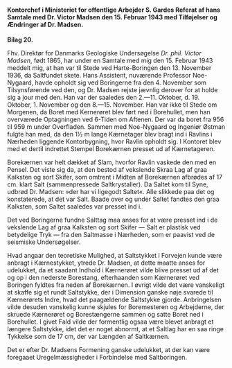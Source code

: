 #### Kontorchef i Ministeriet for offentlige Arbejder S. Gardes Referat af hans Samtale med Dr. Victor Madsen den 15. Februar 1943 med Tilføjelser og Ændringer af Dr. Madsen.

**Bilag 20.**

Fhv. Direktør for Danmarks Geologiske Undersøgelse *Dr. phil. Victor Madsen*, født 1865, har under en Samtale med mig den 15. Februar 1943 meddelt mig, at han var til Stede ved Harte-Boringen den 13. November 1936, da Saltfundet skete. Hans Assistent, nuværende Professor Noe-Nygaard, havde opholdt sig ved Boringerne fra den 4. November som Tilsynsførende ved den, og Dr. Madsen rejste jævnlig derover for at holde sig a jour med den. Han var der saaledes den 2.—11. Oktober, d. 19. Oktober, 1. November og den 8.—15. November. Han var ikke til Stede om Morgenen, da Boret med Kernerøret blev ført ned i Borehullet, men han overværede Optagningen ved 6-Tiden om Aftenen. Der var da boret fra 956 til 959 m under Overfladen. Sammen med Noe-Nygaard og Ingeniør Østman fulgte han med, da den 1½ m lange Kærnetager blev bragt ind i Ravlins i Nærheden liggende Kontorbygning, hvor Ravlin opholdt sig. I Kontoret blev med et dertil indrettet Stempel Borekærnen presset ud af Kærnetageren.

Borekærnen var helt dækket af Slam, hvorfor Ravlin vaskede den med en Pensel. Det viste sig da, at den bestod af vekslende Skraa Lag af graa Kalksten og sort Skifer, som omtrent i Midten af Borekærnen afbrødes af 17 cm. klart Salt (sammenpressede Saltkrystaller). Da Saltet kom til Syne, udbrød Dr. Madsen: »der har vi ligegodt Saltet«. Alle slikkede paa det og konstaterede, at det var Salt. Baade over og under Saltet fandtes den graa Kalksten, som Saltet saaledes var presset ind i.

Det ved Boringerne fundne Salttag maa anses for at være presset ind i de vekslende Lag af graa Kalksten og sort Skifer — Salt er plastisk ved betydelige Tryk — fra den Saltmasse i Nærheden, som er paavist ved de seismiske Undersøgelser.

Hvad angaar den teoretiske Mulighed, at Saltstykket i Forvejen kunde være anbragt i Kærnestykket, ytrede Dr. Madsen, at dette maatte anses for udelukket, da et saadant Indhold i Kærnerøret vilde blive presset ud af det og op i den nederste Borestang, efterhaanden som Kærnerøret ved Boringen fyldtes fra neden af Borekærnen. I øvrigt vilde det være vanskeligt at skaffe sig et rundt Saltstykke, der i Dimension ganske nøje svarede til Kærnerørets Indre, hvad det paagældende Saltstykke gjorde. Anbringelsen vilde desuden vanskelig kunne skjules for Boremesteren og Arbejderne, der skruede Kærnerøret og Borestængerne sammen og satte Boret ned i Borehullet. I givet Fald vilde der formentlig ogsaa være blevet anbragt et længere Saltstykke, idet det er noget abnormt, at et Saltlag har en saa ringe Tykkelse som de 17 cm, der var Længden af Saltkærnen.

Det er efter Dr. Madsens Formening ganske udelukket, at der kan være foregaaet Uregelmæssigheder i Forbindelse med Saltboringen.